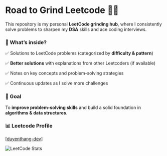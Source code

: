 # Road to Grind Leetcode 🚀🔥  

This repository is my personal **LeetCode grinding hub**, where I consistently solve problems to sharpen my **DSA** skills and ace coding interviews.  

### 📌 What’s inside?  

✅ Solutions to LeetCode problems (categorized by **difficulty & pattern**)  

✅ **Better solutions** with explanations from other Leetcoders (if available)  

✅ Notes on key concepts and problem-solving strategies  

✅ Continuous updates as I solve more challenges  

### 🎯 Goal  

To **improve problem-solving skills** and build a solid foundation in **algorithms & data structures**.  


### 📊 Leetcode Profile
<p><a href="https://leetcode.com/u/duyenthang-dev" target="_blank">[duyenthang-dev]</a></p>

![LeetCode Stats](https://leetcard.jacoblin.cool/duyenthang-dev?theme=light&font=Inconsolata&ext=contest)
